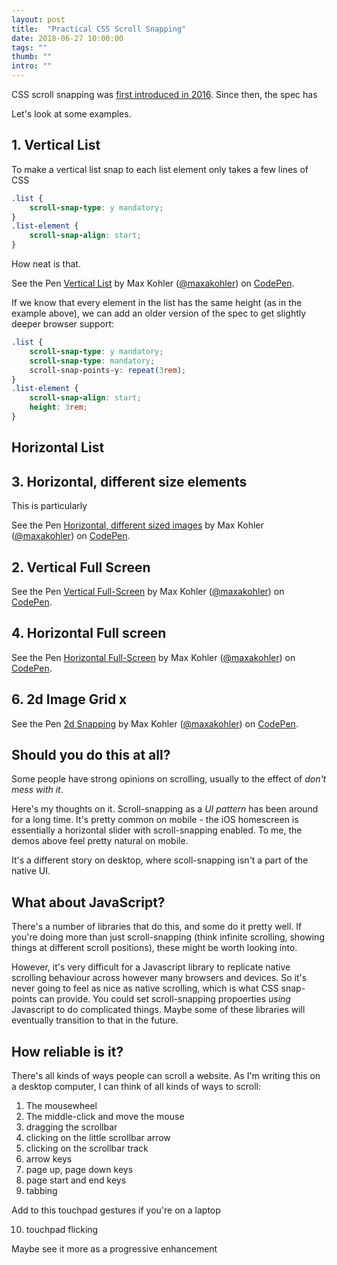 ```yaml
---
layout: post
title:  "Practical CSS Scroll Snapping"
date: 2018-06-27 10:00:00
tags: ""
thumb: ""
intro: ""
---
```


CSS scroll snapping was [first introduced in 2016](https://css-tricks.com/introducing-css-scroll-snap-points/). Since then, the spec has

Let's look at some examples.

## 1. Vertical List

To make a vertical list snap to each list element only takes a few lines of CSS

```css
.list {
    scroll-snap-type: y mandatory;
}
.list-element {
    scroll-snap-align: start;
}
```

How neat is that.

<p data-height="600" data-theme-id="33564" data-slug-hash="JBjROd" data-default-tab="result" data-user="maxakohler" data-embed-version="2" data-pen-title="Vertical List" class="codepen">See the Pen <a href="https://codepen.io/maxakohler/pen/JBjROd/">Vertical List</a> by Max Kohler (<a href="https://codepen.io/maxakohler">@maxakohler</a>) on <a href="https://codepen.io">CodePen</a>.</p>
<script async src="https://static.codepen.io/assets/embed/ei.js"></script>

If we know that every element in the list has the same height (as in the example above), we can add an older version of the spec to get slightly deeper browser support:

```css
.list {
    scroll-snap-type: y mandatory;
    scroll-snap-type: mandatory;
    scroll-snap-points-y: repeat(3rem);
}
.list-element {
    scroll-snap-align: start;
    height: 3rem;
}
```

## Horizontal List

## 3. Horizontal, different size elements

This is particularly

<p data-height="375" data-theme-id="33564" data-slug-hash="Yjzpzr" data-default-tab="result" data-user="maxakohler" data-embed-version="2" data-pen-title="Horizontal, different sized images" class="codepen">See the Pen <a href="https://codepen.io/maxakohler/pen/Yjzpzr/">Horizontal, different sized images</a> by Max Kohler (<a href="https://codepen.io/maxakohler">@maxakohler</a>) on <a href="https://codepen.io">CodePen</a>.</p>
<script async src="https://static.codepen.io/assets/embed/ei.js"></script>

## 2. Vertical Full Screen

<p data-height="300" data-theme-id="33564" data-slug-hash="KBKNxd" data-default-tab="result" data-user="maxakohler" data-embed-version="2" data-pen-title="Vertical Full-Screen" class="codepen">See the Pen <a href="https://codepen.io/maxakohler/pen/KBKNxd/">Vertical Full-Screen</a> by Max Kohler (<a href="https://codepen.io/maxakohler">@maxakohler</a>) on <a href="https://codepen.io">CodePen</a>.</p>
<script async src="https://static.codepen.io/assets/embed/ei.js"></script>

## 4. Horizontal Full screen

<p data-height="574" data-theme-id="33564" data-slug-hash="pZoNGy" data-default-tab="result" data-user="maxakohler" data-embed-version="2" data-pen-title="Horizontal Full-Screen" class="codepen">See the Pen <a href="https://codepen.io/maxakohler/pen/pZoNGy/">Horizontal Full-Screen</a> by Max Kohler (<a href="https://codepen.io/maxakohler">@maxakohler</a>) on <a href="https://codepen.io">CodePen</a>.</p>
<script async src="https://static.codepen.io/assets/embed/ei.js"></script>

## 6. 2d Image Grid x
<p data-height="698" data-theme-id="33564" data-slug-hash="MBWJKm" data-default-tab="result" data-user="maxakohler" data-embed-version="2" data-pen-title="2d Snapping" class="codepen">See the Pen <a href="https://codepen.io/maxakohler/pen/MBWJKm/">2d Snapping</a> by Max Kohler (<a href="https://codepen.io/maxakohler">@maxakohler</a>) on <a href="https://codepen.io">CodePen</a>.</p>
<script async src="https://static.codepen.io/assets/embed/ei.js"></script>

## Should you do this at all?

Some people have strong opinions on scrolling, usually to the effect of _don't mess with it_.

Here's my thoughts on it. Scroll-snapping as a _UI pattern_ has been around for a long time. It's pretty common on mobile - the iOS homescreen is essentially a horizontal slider with scroll-snapping enabled. To me, the demos above feel pretty natural on mobile.

It's a different story on desktop, where scoll-snapping isn't a part of the native UI. 

## What about JavaScript?

There's a number of libraries that do this, and some do it pretty well. If you're doing more than just scroll-snapping (think infinite scrolling, showing things at different scroll positions), these might be worth looking into.

However, it's very difficult for a Javascript library to replicate native scrolling behaviour across however many browsers and devices. So it's never going to feel as nice as native scrolling, which is what CSS snap-points can provide. You could set scroll-snapping propoerties _using_ Javascript to do complicated things. Maybe some of these libraries will eventually transition to that in the future. 

## How reliable is it?
There's all kinds of ways people can scroll a website. As I'm writing this on a desktop computer, I can think of all kinds of ways to scroll:

1. The mousewheel
2. The middle-click and move the mouse
3. dragging the scrollbar
4. clicking on the little scrollbar arrow
5. clicking on the scrollbar track 
6. arrow keys
7. page up, page down keys
8. page start and end keys
9. tabbing

Add to this touchpad gestures if you're on a laptop

10. touchpad flicking

Maybe see it more as a progressive enhancement